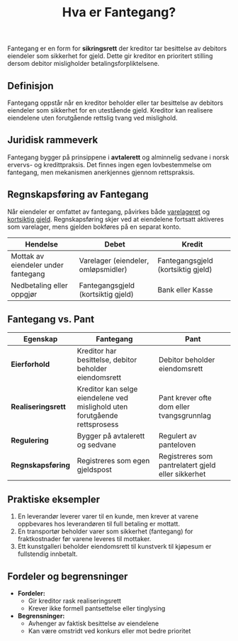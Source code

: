 ﻿---
title: "Hva er Fantegang?"
seoTitle: "Hva er Fantegang? | Sikringsrett og regnskap"
description: 'Fantegang er en form for sikringsrett der kreditor tar besittelse av debitors eiendeler som sikkerhet for gjeld. Dette gir kreditor en prioritert stilling ved mislighold og har konsekvenser for regnskapsføring og juridisk risiko.'
summary: 'Kort forklaring av fantegang: hvordan kreditor kan holde eiendeler som sikkerhet, hva det betyr juridisk og hvordan det påvirker regnskapet.'
---

Fantegang er en form for **sikringsrett** der kreditor tar besittelse av debitors eiendeler som sikkerhet for gjeld. Dette gir kreditor en prioritert stilling dersom debitor misligholder betalingsforpliktelsene.

## Definisjon

Fantegang oppstår når en kreditor beholder eller tar besittelse av debitors eiendeler som sikkerhet for en utestående gjeld. Kreditor kan realisere eiendelene uten forutgående rettslig tvang ved mislighold.

## Juridisk rammeverk

Fantegang bygger på prinsippene i **avtalerett** og alminnelig sedvane i norsk ervervs- og kredittpraksis. Det finnes ingen egen lovbestemmelse om fantegang, men mekanismen anerkjennes gjennom rettspraksis.

## Regnskapsføring av Fantegang

Når eiendeler er omfattet av fantegang, påvirkes både [varelageret](/blogs/regnskap/hva-er-varelager "Hva er Varelager? En Komplett Guide til Bokføring av Lager") og [kortsiktig gjeld](/blogs/regnskap/kortsiktig-gjeld "Hva er Kortsiktig Gjeld? En Guide til Gjeld som Forfaller innen 12 måneder"). Regnskapsføring skjer ved at eiendelene fortsatt aktiveres som varelager, mens gjelden bokføres på en separat konto.

| Hendelse                             | Debet                               | Kredit                              |
|--------------------------------------|-------------------------------------|-------------------------------------|
| Mottak av eiendeler under fantegang | Varelager (eiendeler, omløpsmidler) | Fantegangsgjeld (kortsiktig gjeld)  |
| Nedbetaling eller oppgjør            | Fantegangsgjeld (kortsiktig gjeld)  | Bank eller Kasse                     |

## Fantegang vs. Pant

| Egenskap           | Fantegang                                                                 | Pant                                             |
|--------------------|---------------------------------------------------------------------------|--------------------------------------------------|
| **Eierforhold**      | Kreditor har besittelse, debitor beholder eiendomsrett                      | Debitor beholder eiendomsrett                     |
| **Realiseringsrett** | Kreditor kan selge eiendelene ved mislighold uten forutgående rettsprosess | Pant krever ofte dom eller tvangsgrunnlag         |
| **Regulering**       | Bygger på avtalerett og sedvane                                            | Regulert av panteloven                            |
| **Regnskapsføring**  | Registreres som egen gjeldspost                                           | Registreres som pantrelatert gjeld eller sikkerhet |

## Praktiske eksempler

1. En leverandør leverer varer til en kunde, men krever at varene oppbevares hos leverandøren til full betaling er mottatt.
2. En transportør beholder varer som sikkerhet (fantegang) for fraktkostnader før varene leveres til mottaker.
3. Ett kunstgalleri beholder eiendomsrett til kunstverk til kjøpesum er fullstendig innbetalt.

## Fordeler og begrensninger

* **Fordeler:**
  * Gir kreditor rask realiseringsrett
  * Krever ikke formell pantsettelse eller tinglysing
* **Begrensninger:**
  * Avhenger av faktisk besittelse av eiendelene
  * Kan være omstridt ved konkurs eller mot bedre prioritet










